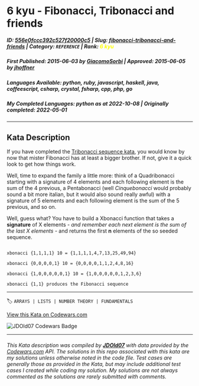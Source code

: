# 6 kyu - Fibonacci, Tribonacci and friends

##### **ID**: [556e0fccc392c527f20000c5](https://www.codewars.com/kata/556e0fccc392c527f20000c5) | **Slug**: [fibonacci-tribonacci-and-friends](https://www.codewars.com/kata/556e0fccc392c527f20000c5) | **Category**: `REFERENCE` | **Rank**: <span style="color:yellow">6 kyu</span>

##### **First Published**: 2015-06-03 ***by*** [GiacomoSorbi](https://www.codewars.com/users/GiacomoSorbi) | **Approved**: 2015-06-05 ***by*** [jhoffner](https://www.codewars.com/users/jhoffner)

##### **Languages Available**: python, ruby, javascript, haskell, java, coffeescript, csharp, crystal, fsharp, cpp, php, go

##### **My Completed Languages**: python ***as at*** 2022-10-08 | **Originally completed**: 2022-05-01

---

## Kata Description


If you have completed the <a href="http://www.codewars.com/kata/tribonacci-sequence" target="_blank" title="Tribonacci sequence">Tribonacci sequence kata</a>, you would know by now that mister Fibonacci has at least a bigger brother. If not, give it a quick look to get how things work.



Well, time to expand the family a little more: think of a Quadribonacci starting with a signature of 4 elements and each following element is the sum of the 4 previous, a Pentabonacci (well *Cinquebonacci* would probably sound a bit more italian, but it would also sound really awful) with a signature of 5 elements and each following element is the sum of the 5 previous, and so on.



Well, guess what? You have to build a Xbonacci function that takes a **signature** of X elements *- and remember each next element is the sum of the last X elements -* and returns the first **n** elements of the so seeded sequence.



```

xbonacci {1,1,1,1} 10 = {1,1,1,1,4,7,13,25,49,94}

xbonacci {0,0,0,0,1} 10 = {0,0,0,0,1,1,2,4,8,16}

xbonacci {1,0,0,0,0,0,1} 10 = {1,0,0,0,0,0,1,2,3,6}

xbonacci {1,1} produces the Fibonacci sequence

```

---


🏷 `ARRAYS | LISTS | NUMBER THEORY | FUNDAMENTALS`


[View this Kata on Codewars.com](https://www.codewars.com/kata/556e0fccc392c527f20000c5)

![](https://www.codewars.com/users/jdold07/badges/large "JDOld07 Codewars Badge")

---

###### *This Kata description was compiled by [**JDOld07**](https://tpstech.dev) with data provided by the [Codewars.com](https://www.codewars.com) API.  The solutions in this repo associated with this kata are my solutions unless otherwise noted in the code file.  Test cases are generally those as provided in the Kata, but may include additional test cases I created while coding my solution.  My solutions are not always commented as the solutions are rarely submitted with comments.*
